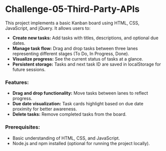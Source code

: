 # Challenge-05-Third-Party-APIs

This project implements a basic Kanban board using HTML, CSS, JavaScript, and jQuery. It allows users to:

* **Create new tasks:** Add tasks with titles, descriptions, and optional due dates.
* **Manage task flow:** Drag and drop tasks between three lanes representing different stages (To Do, In Progress, Done).
* **Visualize progress:** See the current status of tasks at a glance.
* **Persistent storage:** Tasks and next task ID are saved in localStorage for future sessions.

### Features:

* **Drag and drop functionality:** Move tasks between lanes to reflect progress.
* **Due date visualization:** Task cards highlight based on due date proximity for better awareness.
* **Delete tasks:** Remove completed tasks from the board.

### Prerequisites:

* Basic understanding of HTML, CSS, and JavaScript.
* Node.js and npm installed (optional for running the project locally).